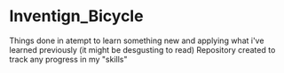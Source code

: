 # Inventign_Bicycle
Things done in atempt to learn something new and applying what i've learned previously (it might be desgusting to read)
Repository created to track any progress in my "skills"
